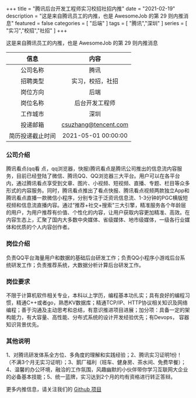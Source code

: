 +++
title = "腾讯后台开发工程师实习校招社招内推"
date = "2021-02-19"
description = "这是来自腾讯员工的内推，也是 AwesomeJob 的第 29 则内推消息"
featured = false
categories = [
    "后端"
]
tags = [
    "腾讯","深圳"
]
series = [
    "实习","校招","社招"
]
+++

这是来自腾讯员工的内推，也是 AwesomeJob 的第 29 则内推消息
<!--more-->

| 信息 | 内容 |
| :-----:| :----: |
| 公司名称 | 腾讯 |
| 招聘类型 | 实习，校招，社招 |
| 岗位方向 | 后端 |
| 岗位名称 | 后台开发工程师 |
| 工作城市 | 深圳 |
| 投递邮箱 | csuzhang@tencent.com |
| 简历投递截止时间 | 2021-05-01 00:00:00 |

### 公司介绍

腾讯看点(qq看 点，qq浏览器，快报)腾讯看点是腾讯公司推出的信息流内容服务，目前已经登陆了微信、腾讯QQ、QQ浏览器三大平台。用户可以在各平台内，通过腾讯看点享受到文章、图片、小视频、短视频、直播、专题、栏目等众多形式的内容服务。同时，腾讯看点推出了看点快报、腾讯看点视频两款独立App和腾讯看点直播一款微信小程序，分别专注于泛资讯信息流、1-3分钟的PGC横版短视频和信息流直播内容。通过“推荐+社交+搜索"三大引擎，精准服务各个年龄层的用户，为用户推荐有价值、个性化的内容，让用户获取内容更加精准、高效。在内容生态上，汇聚了国内大多数中央媒体、省级媒体、地市级媒体，一级各行业媒体和优质的个人内容创作者。

### 岗位介绍

负责QQ平台海量用户和数据的基础后台研发工作；负责QQ小程序小游戏后台系统研发工作；负责推荐系统，大数据分析计算后台研发工作。

### 岗位要求

不限于计算机软件相关专业，本科以上学历，编程基本功扎实；具有良好的编程习惯，精通C++或者go，熟悉KV数据库；精通TCP/IP、HTTP协议相关知识及网络编程；善于沟通及主动思考和总结，有意识推进项目进展；加分项：具备一定的架构能力，有大容量、高性能、分布式系统的设计开发经验优先；有Devops， 容器知识背景优先。

### 其他说明

1、对腾讯研发体系全方位、多角度的理解和实践经验；2、腾讯实习证明1份！（不满3个月无实习证明）；3、鹅厂福利（班车、健身房、茶水间、免费早餐）；4、温馨的办公环境，融洽的工作氛围，风趣幽默的小伙伴带你学习互联网大企业的必备基本技能；5、统一蓝牌，实习达到2个月的均有资格进行转正答辩。

更多内推信息，请关注我们的 [Github 项目](https://github.com/Dikea/AwesomeJob)


